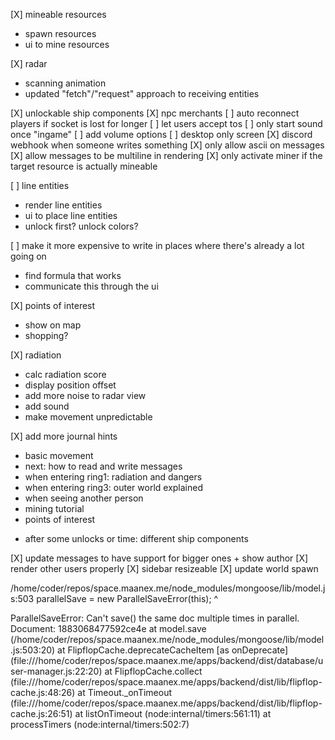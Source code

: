 [X] mineable resources
  + spawn resources
  + ui to mine resources

[X] radar
  + scanning animation
  + updated "fetch"/"request" approach to receiving entities

[X] unlockable ship components
[X] npc merchants
[ ] auto reconnect players if socket is lost for longer
[ ] let users accept tos
[ ] only start sound once "ingame"
[ ] add volume options
[ ] desktop only screen
[X] discord webhook when someone writes something
[X] only allow ascii on messages
[X] allow messages to be multiline in rendering
[X] only activate miner if the target resource is actually mineable

[ ] line entities
  * render line entities
  * ui to place line entities
  * unlock first? unlock colors?

[ ] make it more expensive to write in places where there's already a lot going on
  * find formula that works
  * communicate this through the ui

[X] points of interest
  + show on map
  + shopping?

[X] radiation
  + calc radiation score
  + display position offset
  + add more noise to radar view
  + add sound
  + make movement unpredictable

[X] add more journal hints
  + basic movement
  + next: how to read and write messages
  + when entering ring1: radiation and dangers
  + when entering ring3: outer world explained
  + when seeing another person
  + mining tutorial
  + points of interest
  * after some unlocks or time: different ship components

[X] update messages to have support for bigger ones + show author
[X] render other users properly
[X] sidebar resizeable
[X] update world spawn











/home/coder/repos/space.maanex.me/node_modules/mongoose/lib/model.js:503
    parallelSave = new ParallelSaveError(this);
                   ^

ParallelSaveError: Can't save() the same doc multiple times in parallel. Document: 1883068477592ce4e
    at model.save (/home/coder/repos/space.maanex.me/node_modules/mongoose/lib/model.js:503:20)
    at FlipflopCache.deprecateCacheItem [as onDeprecate] (file:///home/coder/repos/space.maanex.me/apps/backend/dist/database/user-manager.js:22:20)
    at FlipflopCache.collect (file:///home/coder/repos/space.maanex.me/apps/backend/dist/lib/flipflop-cache.js:48:26)
    at Timeout._onTimeout (file:///home/coder/repos/space.maanex.me/apps/backend/dist/lib/flipflop-cache.js:26:51)
    at listOnTimeout (node:internal/timers:561:11)
    at processTimers (node:internal/timers:502:7)
